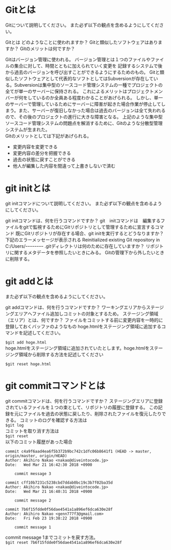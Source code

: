 # Gitとは
Gitについて説明してください。
また必ず以下の観点を含めるようにしてください。

Gitとは
どのようなことに使われますか？
Gitと類似したソフトウェアはありますか？
Gitのメリットは何ですか？

Gitはバージョン管理に使われる。
バージョン管理とは１つのファイルやファイルの集合に対して、時間とともに加えられていく変更を
記録するシステムで後から過去のバージョンを呼び出すことができるようにするためのもの。
Gitと類似したソフトウェアとして代表的なソフトとしてはSubversionが存在している。Subversionは集中型のソースコード管理システムの一種でプロジェクトの全てが単一のサーバーに保持される。
これによるメリットはプロジェクトメンバーが何をしているのか全員ある程度わかることがあげられる。
しかし、単一のサーバーで管理しているためにサーバーに障害が起きた場合作業が停止してしまう。また、サーバーが復旧しなかった場合は過去のバージョンは全て失われるので、その後のプロジェクトの進行に大きな障害となる。
上記のような集中型ソースコード管理システムの問題点を解消するために、Gitのような分散型管理システムが生まれた。  
Gitのメリットとしては下記があげられる。
- 変更内容を変更できる
- 変更内容の差分を把握できる
- 過去の状態に戻すことができる
- 他人が編集した内容を間違って上書きしないで済む  



# git initとは

git initコマンドについて説明してください。
また必ず以下の観点を含めるようにしてください。

git initコマンドは、何を行うコマンドですか？
git　initコマンドは　編集するファイルをgitで監視するためにGitリポジトリとして管理するために宣言するコマンド
既にGitリポジトリが存在する場合、git initを実行するとどうなりますか？
下記のエラーメッセージが表示される
Reinitialized existing Git repository in C:/Users/ｰｰｰｰｰｰｰｰ
.gitディレクトリは何のために存在していますか？
リポジトリに関するメタデータを参照したいときにみる。
Gitの管理下から外したいときに削除する。

# git addとは
また必ず以下の観点を含めるようにしてください。

git addコマンドは、何を行うコマンドですか？
ワーキングエリアからステージングエリアへファイル追加しコミットの対象とするため。
ステージング領域（エリア）とは、何ですか？
ファイルをコミットする前に変更内容を一時的に登録しておくバッファのようなもの
hoge.htmlをステージング領域に追加するコマンドを記述してください。

```$git add hoge.html```  
hoge.htmlをステージング領域に追加されていたとします。hoge.htmlをステージング領域から削除する方法を記述してください  

```$git reset hoge.html```


# git commitコマンドとは

git commitコマンドは、何を行うコマンドですか？
ステージングエリアに登録されているファイルを１つの束として、リポジトリの履歴に登録する。
この記録を元にファイルを過去の状態に戻したり、削除されたファイルを復元したりできる。
コミットのログを確認する方法は    
```$git log```  
コミットを取り消す方法は  
```$git reset```  
以下のコミット履歴があった場合  
```
commit c4a9f6aad4ea6f5b372b9bc742c1dfc06b8641f1 (HEAD -> master, origin/master, origin/HEAD)
Author: Akihiro Nakao <nakao@diveintocode.jp>
Date:   Wed Mar 21 16:42:30 2018 +0900

    commit message 3

commit cff10b7231c5238cbd7ddab0bc19c3b7f02ba35d
Author: Akihiro Nakao <nakao@diveintocode.jp>
Date:   Wed Mar 21 16:40:31 2018 +0900

    commit message 2

commit 7b6f15fdde0f56dae4541a1a896ef6dca630e28f
Author: Akihiro Nakao <genn777f3@gmail.com>
Date:   Fri Feb 23 19:38:22 2018 +0900

    commit message 1
```  

commit message 1までコミットを戻す方法。    
```$git reset 7b6f15fdde0f56dae4541a1a896ef6dca630e28f```
